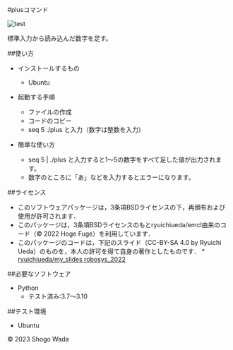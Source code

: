 #plusコマンド

![test](https://github.com/ShogoWada10/robosys2023/actions/workflows/test.yml/badge.svg)

標準入力から読み込んだ数字を足す。

##使い方

* インストールするもの
  * Ubuntu

* 起動する手順
  * ファイルの作成
  * コードのコピー
  * seq 5 ./plus と入力（数字は整数を入力）

* 簡単な使い方
  * seq 5 | ./plus と入力すると1～5の数字をすべて足した値が出力されます。
  * 数字のところに「あ」などを入力するとエラーになります。


##ライセンス
* このソフトウェアパッケージは，3条項BSDライセンスの下，再頒布および使用が許可されます．
* このパッケージは，3条項BSDライセンスのもとryuichiueda/emcl由来のコード（© 2022 Hoge Fuge）を利用しています．
* このパッケージのコードは，下記のスライド（CC-BY-SA 4.0 by Ryuichi Ueda）のものを，本人の許可を得て自身の著作としたものです．
      * [ryuichiueda/my_slides robosys_2022](https://github.com/ryuichiueda/my_slides/tree/master/robosys_2022)

##必要なソフトウェア
* Python
  * テスト済み:3.7～3.10

##テスト環境
* Ubuntu

© 2023 Shogo Wada
